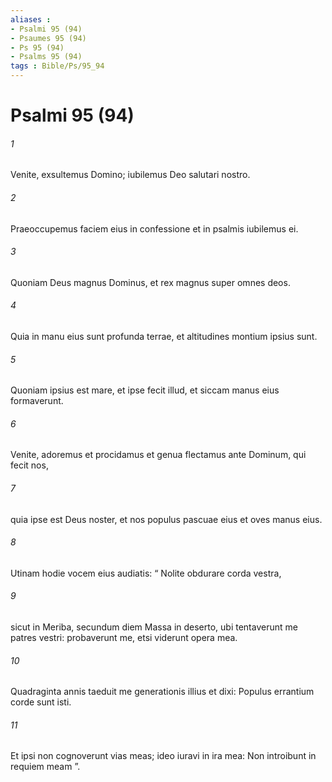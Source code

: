 ```yaml
---
aliases : 
- Psalmi 95 (94)
- Psaumes 95 (94)
- Ps 95 (94)
- Psalms 95 (94)
tags : Bible/Ps/95_94
---
```


# Psalmi 95 (94)

###### 1
Venite, exsultemus Domino; iubilemus Deo salutari nostro.
###### 2
Praeoccupemus faciem eius in confessione et in psalmis iubilemus ei.
###### 3
Quoniam Deus magnus Dominus, et rex magnus super omnes deos.
###### 4
Quia in manu eius sunt profunda terrae, et altitudines montium ipsius sunt.
###### 5
Quoniam ipsius est mare, et ipse fecit illud, et siccam manus eius formaverunt.
###### 6
Venite, adoremus et procidamus et genua flectamus ante Dominum, qui fecit nos,
###### 7
quia ipse est Deus noster, et nos populus pascuae eius et oves manus eius.
###### 8
Utinam hodie vocem eius audiatis: “ Nolite obdurare corda vestra,
###### 9
sicut in Meriba, secundum diem Massa in deserto, ubi tentaverunt me patres vestri: probaverunt me, etsi viderunt opera mea.
###### 10
Quadraginta annis taeduit me generationis illius et dixi: Populus errantium corde sunt isti.
###### 11
Et ipsi non cognoverunt vias meas; ideo iuravi in ira mea: Non introibunt in requiem meam ”.
